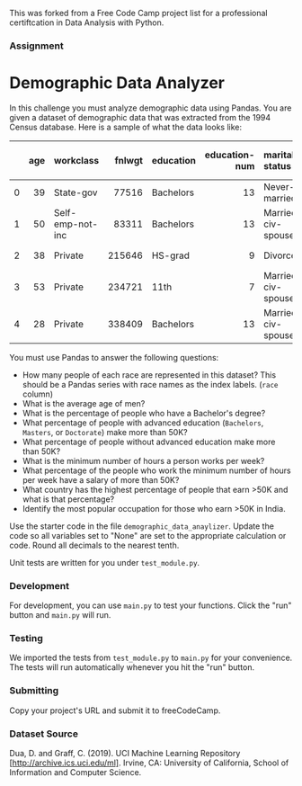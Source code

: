 This was forked from a Free Code Camp project list for a professional certiftcation in Data Analysis with Python.


### Assignment

# Demographic Data Analyzer

In this challenge you must analyze demographic data using Pandas. You are given a dataset of demographic data that was extracted from the 1994 Census database. Here is a sample of what the data looks like:

|    |   age | workclass        |   fnlwgt | education   |   education-num | marital-status     | occupation        | relationship   | race   | sex    |   capital-gain |   capital-loss |   hours-per-week | native-country   | salary   |
|---:|------:|:-----------------|---------:|:------------|----------------:|:-------------------|:------------------|:---------------|:-------|:-------|---------------:|---------------:|-----------------:|:-----------------|:---------|
|  0 |    39 | State-gov        |    77516 | Bachelors   |              13 | Never-married      | Adm-clerical      | Not-in-family  | White  | Male   |           2174 |              0 |               40 | United-States    | <=50K    |
|  1 |    50 | Self-emp-not-inc |    83311 | Bachelors   |              13 | Married-civ-spouse | Exec-managerial   | Husband        | White  | Male   |              0 |              0 |               13 | United-States    | <=50K    |
|  2 |    38 | Private          |   215646 | HS-grad     |               9 | Divorced           | Handlers-cleaners | Not-in-family  | White  | Male   |              0 |              0 |               40 | United-States    | <=50K    |
|  3 |    53 | Private          |   234721 | 11th        |               7 | Married-civ-spouse | Handlers-cleaners | Husband        | Black  | Male   |              0 |              0 |               40 | United-States    | <=50K    |
|  4 |    28 | Private          |   338409 | Bachelors   |              13 | Married-civ-spouse | Prof-specialty    | Wife           | Black  | Female |              0 |              0 |               40 | Cuba             | <=50K    |


You must use Pandas to answer the following questions:
* How many people of each race are represented in this dataset? This should be a Pandas series with race names as the index labels. (`race` column)
* What is the average age of men?
* What is the percentage of people who have a Bachelor's degree?
* What percentage of people with advanced education (`Bachelors`, `Masters`, or `Doctorate`) make more than 50K?
* What percentage of people without advanced education make more than 50K?
* What is the minimum number of hours a person works per week?
* What percentage of the people who work the minimum number of hours per week have a salary of more than 50K?
* What country has the highest percentage of people that earn >50K and what is that percentage?
* Identify the most popular occupation for those who earn >50K in India. 

Use the starter code in the file `demographic_data_anaylizer`. Update the code so all variables set to "None" are set to the appropriate calculation or code. Round all decimals to the nearest tenth.

Unit tests are written for you under `test_module.py`.

### Development

For development, you can use `main.py` to test your functions. Click the "run" button and `main.py` will run.

### Testing 

We imported the tests from `test_module.py` to `main.py` for your convenience. The tests will run automatically whenever you hit the "run" button.

### Submitting

Copy your project's URL and submit it to freeCodeCamp.

### Dataset Source

Dua, D. and Graff, C. (2019). UCI Machine Learning Repository [http://archive.ics.uci.edu/ml]. Irvine, CA: University of California, School of Information and Computer Science.
